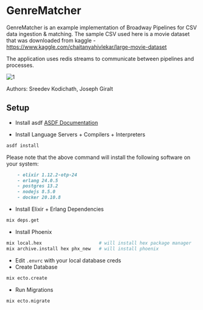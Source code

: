 # GenreMatcher

GenreMatcher is an example implementation of Broadway Pipelines for CSV data ingestion & matching.
The sample CSV used here is a movie dataset that was downloaded from kaggle - https://www.kaggle.com/chaitanyahivlekar/large-movie-dataset

The application uses redis streams to communicate between pipelines and processes.

![1](https://user-images.githubusercontent.com/36154121/135732231-143db59e-6bb0-4211-b916-434ae97ab875.jpg)


Authors: Sreedev Kodichath, Joseph Giralt

## Setup

* Install asdf
[ASDF Documentation](http://asdf-vm.com/guide/getting-started.html#_1-install-dependencies)

* Install Language Servers + Compilers + Interpreters
``` sh
asdf install
```
Please note that the above command will install the following software on your system:

``` markdown
    - elixir 1.12.2-otp-24
    - erlang 24.0.5
    - postgres 13.2
    - nodejs 8.5.0
    - docker 20.10.8
```
* Install Elixir + Erlang Dependencies

``` sh
mix deps.get
```
* Install Phoenix

``` sh
mix local.hex                     # will install hex package manager
mix archive.install hex phx_new   # will install phoenix
```

* Edit `.envrc` with your local database creds
* Create Database

``` sh
mix ecto.create
```
* Run Migrations

``` sh
mix ecto.migrate
```
